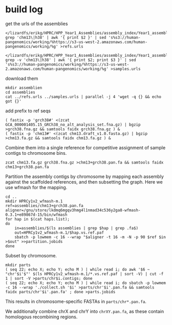 # build log

get the urls of the assemblies

```
</lizardfs/erikg/HPRC/HPP_Year1_Assemblies/assembly_index/Year1_assemblies_v2.index grep 'chm13\|h38' | awk '{ print $2 }' | sed 's%s3://human-pangenomics/working/%https://s3-us-west-2.amazonaws.com/human-pangenomics/working/%g' >refs.urls

</lizardfs/erikg/HPRC/HPP_Year1_Assemblies/assembly_index/Year1_assemblies_v2.index grep -v 'chm13\|h38' | awk '{ print $2; print $3 }' | sed 's%s3://human-pangenomics/working/%https://s3-us-west-2.amazonaws.com/human-pangenomics/working/%g' >samples.urls
```

download them

```
mkdir assemblien
cd assemblies
cat ../refs.urls ../samples.urls | parallel -j 4 'wget -q {} && echo got {}'
```

add prefix to ref seqs

```
( fastix -p 'grch38#' <(zcat GCA_000001405.15_GRCh38_no_alt_analysis_set.fna.gz) | bgzip >grch38.fna.gz && samtools faidx grch38.fna.gz ) &
( fastix -p 'chm13#' <(zcat chm13.draft_v1.0.fasta.gz) | bgzip >chm13.fa.gz && samtools faidx chm13.fa.gz ) &
```

Combine them into a single reference for competitive assignment of sample contigs to chromosome bins.

```
zcat chm13.fa.gz grch38.fna.gz >chm13+grch38.pan.fa && samtools faidx chm13+grch38.pan.fa
```

Partition the assembly contigs by chromosome by mapping each assembly against the scaffolded references, and then subsetting the graph. Here we use wfmash for the mapping.

```
cd ..
mkdir HPRCy1v2_wfmash-m.1
ref=assemblies/chm13+grch38.pan.fa
aligner=/gnu/store/lkdmq6mgqv3hmg4l1nmad34c536y2ga8-wfmash-0.3.1+e89867d-15/bin/wfmash
for hap in $(cat haps.list);
do
    in=assemblies/$(ls assemblies | grep $hap | grep .fa$)                  
    out=HPRCy1v2_wfmash-m.1/$hap.vs.ref.paf
    sbatch -p lowmem -c 16 --wrap "$aligner -t 16 -m -N -p 90 $ref $in >$out" >>partition.jobids
done
```

Subset by chromosome.

```
mkdir parts
( seq 22; echo X; echo Y; echo M ) | while read i; do awk '$6 ~ "chr'$i'$"' $(ls HPRCy1v2_wfmash-m.1/*.vs.ref.paf | sort -V) | cut -f 1 | sort -V >parts/chr$i.contigs; done
( seq 22; echo X; echo Y; echo M ) | while read i; do sbatch -p lowmem -c 16 --wrap './collect.sh '$i' >parts/chr'$i'.pan.fa && samtools faidx parts/chr'$i'.pan.fa' ; done >parts.jobids
```

This results in chromosome-specific FASTAs in `parts/chr*.pan.fa`.

We additionally combine chrX and chrY into `chrXY.pan.fa`, as these contain homologous recombining regions.